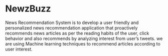 # NewzBuzz
News Recommendation System
 is to develop a user friendly and personalized news recommendation application that proactively recommends news articles as per the reading habits of the user, click behavior and also recommends by analyzing interest from user’s tweets. we are  using Machine learning techniques to recommend articles according to user interest.
